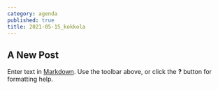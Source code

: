 ```yaml
---
category: agenda
published: true
title: 2021-05-15_kokkola
---
```

## A New Post

Enter text in [Markdown](http://daringfireball.net/projects/markdown/). Use the toolbar above, or click the **?** button for formatting help.
